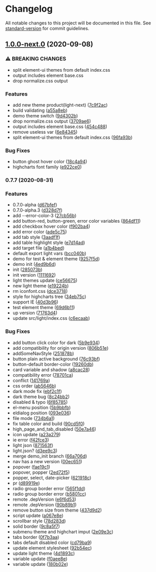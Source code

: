# Changelog

All notable changes to this project will be documented in this file. See [standard-version](https://github.com/conventional-changelog/standard-version) for commit guidelines.

## [1.0.0-next.0](http://git.ricequant.com:7999///compare/v0.7.7...v1.0.0-next.0) (2020-09-08)


### ⚠ BREAKING CHANGES

* split element-ui themes from default index.css
* output includes element base.css
* drop normalize.css output

### Features

* add new theme product(light-next) ([7c9f2ac](http://git.ricequant.com:7999///commit/7c9f2ac940a985f8055a3d40301049d9f65ab5af))
* build validating ([a55a8eb](http://git.ricequant.com:7999///commit/a55a8eb116447345ee74320701ddfc07b09c6690))
* demo theme switch ([9d4302b](http://git.ricequant.com:7999///commit/9d4302ba6356196e4edd4e83d6a257fe18de7fac))
* drop normalize.css output ([3709ae6](http://git.ricequant.com:7999///commit/3709ae6c00382aa092927680027beb8b2b9e210d))
* output includes element base.css ([454c488](http://git.ricequant.com:7999///commit/454c488612a476838df8c5ab464cb94ca2d9dae4))
* remove useless var ([6e84345](http://git.ricequant.com:7999///commit/6e8434551c85c2c1445f77c2a02bc68c7dedfc9c))
* split element-ui themes from default index.css ([96fa93b](http://git.ricequant.com:7999///commit/96fa93bc786a03d76569d554773f7b9b002bfecc))


### Bug Fixes

* button ghost hover color ([18c4a94](http://git.ricequant.com:7999///commit/18c4a94d112fa9601889179bec0aeef1f842a62d))
* highcharts font family ([e922ce0](http://git.ricequant.com:7999///commit/e922ce0c803ce81c68f927aac07d355b279cfaf0))

### 0.7.7 (2020-08-31)


### Features

* 0.7.0-alpha ([d67bfef](http://git.ricequant.com:7999///commit/d67bfefb4b9a43584fffc318ee6e23a5f5ac4cf0))
* 0.7.0-alpha.3 ([d328d7f](http://git.ricequant.com:7999///commit/d328d7fa84a9366d51a7df96a0f3792e529da367))
* add --error-color-3 ([27cb56b](http://git.ricequant.com:7999///commit/27cb56b1c811adf6d32cc7dbe9f784629924b836))
* add button-red, button-green, error color variables ([864df11](http://git.ricequant.com:7999///commit/864df11be797d22a526542cfef848dbfb05499da))
* add checkbox hover color ([f902ba4](http://git.ricequant.com:7999///commit/f902ba49f504e9795d00a8a625008ced408cbd79))
* add error color ([ade5c75](http://git.ricequant.com:7999///commit/ade5c7594b2f7dbd88123440a080c2786e0d1fff))
* add tab style ([3aadf1f](http://git.ricequant.com:7999///commit/3aadf1fdce620ecd2030db4e977ff8d530aa07b8))
* add table highlight style ([e7d14ad](http://git.ricequant.com:7999///commit/e7d14adb90067c439a559ef6cb5f6f63674fe853))
* add target file ([a1b4bed](http://git.ricequant.com:7999///commit/a1b4bede7afaabd10474775e4d1dd37f910ba317))
* default export light vars ([bcc040b](http://git.ricequant.com:7999///commit/bcc040b461cf92a8b04c5370296306eef0dcecf8))
* demo for test & element theme ([9257f5d](http://git.ricequant.com:7999///commit/9257f5d4c7a8a9443f3ea241bfc7fc9216ba1f21))
* demo init ([4ed9b6d](http://git.ricequant.com:7999///commit/4ed9b6dcaf592eb85627fde457d98aa19ced0319))
* init ([285073b](http://git.ricequant.com:7999///commit/285073b535f3e792cafa0b757b0139fc0c279e1c))
* init version ([1111692](http://git.ricequant.com:7999///commit/1111692fbee024b5ffb07e1c5abe98367f9da055))
* light themes update ([ce56675](http://git.ricequant.com:7999///commit/ce56675a9b404447edbaf8592ce0b3372412cdbe))
* new light theme ([e19224b](http://git.ricequant.com:7999///commit/e19224b73ab430f4d36e7d9b9571e4331ae7c615))
* rm iconfont.css ([dce3718](http://git.ricequant.com:7999///commit/dce3718554818beb7623f24bd937e4b6e77c0999))
* style for highcharts tree ([34eb75c](http://git.ricequant.com:7999///commit/34eb75cf8f8c002b5e794e85d1208359ebdf57c4))
* support IE ([40d3b96](http://git.ricequant.com:7999///commit/40d3b96d2c6f3e6822ab9b93e2a3e6cb49c1527f))
* test element theme ([69d6b11](http://git.ricequant.com:7999///commit/69d6b11bc920bf82574db39a7dfce56b3a81e170))
* up version ([71763d4](http://git.ricequant.com:7999///commit/71763d4ae9149f6da0159e6588b5ee331ffcef82))
* update src/light/index.css ([c6ecaab](http://git.ricequant.com:7999///commit/c6ecaabaaa27a0c9de3078c83db4a179a9939740))


### Bug Fixes

* add button click color for dark ([5b9e934](http://git.ricequant.com:7999///commit/5b9e93445a8a936473d3ae94c9a481a85ee57524))
* add compatibility for origin version ([806b51e](http://git.ricequant.com:7999///commit/806b51eac4a1472e3c2b35793b545c5a0c508dce))
* addSomeNavStyle ([251878b](http://git.ricequant.com:7999///commit/251878bdba292d8b50c54b35b4bad8f54ea6aaf6))
* button plain active background ([76c93bf](http://git.ricequant.com:7999///commit/76c93bf9b327dcc8330aaeb12ba374265806dc68))
* button-default border-color ([19260db](http://git.ricequant.com:7999///commit/19260db43d2f2f6356f2f4ee580b15badaa714d1))
* card variable and shadow ([a8cac28](http://git.ricequant.com:7999///commit/a8cac28012e690d8e41fa21403338aebc0bc67ec))
* compatibility error ([78701ca](http://git.ricequant.com:7999///commit/78701cab7ea23d5ddc45fcb6226de182d84083cc))
* conflict ([141769a](http://git.ricequant.com:7999///commit/141769a6f2c6976a1d5f607ca7604a1eac3d8e97))
* css order ([ab5646b](http://git.ricequant.com:7999///commit/ab5646bbe65083f96b4d821d5425ef00a6a7bda2))
* dark mode fix ([ebf2c1f](http://git.ricequant.com:7999///commit/ebf2c1f813833346fc8a0ef8571efc9989f1fc56))
* dark theme bug ([8c24bb2](http://git.ricequant.com:7999///commit/8c24bb2cf3db35a726c62b63219d92d6e663a4f2))
* disabled & typo ([6f85785](http://git.ricequant.com:7999///commit/6f85785b4919c1a5da2c81562c2eca4c634d6cbf))
* el-menu position ([5b9bbfb](http://git.ricequant.com:7999///commit/5b9bbfb8ec211b90134bf364208da53dab39d79c))
* eldialog position ([093e036](http://git.ricequant.com:7999///commit/093e0367459e63048ec75bd4469d06c4bd45114c))
* file mode ([734b6a1](http://git.ricequant.com:7999///commit/734b6a18753595f336b4fee6112e02bc64bbcea0))
* fix table color and build ([90cd5f0](http://git.ricequant.com:7999///commit/90cd5f0838d2c9815c00993dbe207bd1ec52edc3))
* high_page_and_tab_disabled ([50e7a46](http://git.ricequant.com:7999///commit/50e7a46db296a831a0090873ec33a90dcd3034d5))
* icon update ([a23a279](http://git.ricequant.com:7999///commit/a23a279cc2737de810036b62c0922fd6d7be3a70))
* ie error ([f42fce3](http://git.ricequant.com:7999///commit/f42fce3302c08d820a5fa14d00b321ad5cd0c697))
* light json ([871563f](http://git.ricequant.com:7999///commit/871563fa032259df0ce97d79b63c11bf8a82f64d))
* light.json? ([d3ee9c3](http://git.ricequant.com:7999///commit/d3ee9c392d316a732a5d9380eb83c1f98aeaaa31))
* merge demo_init branch ([66a706d](http://git.ricequant.com:7999///commit/66a706da87f51f291092c77a4c0c38077fee39ab))
* nav has a new version ([00ec651](http://git.ricequant.com:7999///commit/00ec65123b2a8e18b006e9ca4ec730c05f564d80))
* popover ([fae19c1](http://git.ricequant.com:7999///commit/fae19c1a8fe503a93510a8f77d50e23aaa550241))
* popover, popper ([2ed72f5](http://git.ricequant.com:7999///commit/2ed72f5a63e5f28f29e9e016f1c607ae3cc38bf6))
* popper, select, date-picker ([621918c](http://git.ricequant.com:7999///commit/621918cf24c0570175e2134a3f4c5691a4b473a7))
* pr ([d89919e](http://git.ricequant.com:7999///commit/d89919eb6a32711e99a6d74b72ce39edc99a4ceb))
* radio group border error ([565f1dd](http://git.ricequant.com:7999///commit/565f1dd9c9cbbd813bf2179df507a2e98943eaf4))
* radio group border error ([b5801cc](http://git.ricequant.com:7999///commit/b5801cc578aeda3c460f837cb93628dd7298cac3))
* remote .depVersion ([e6f6d53](http://git.ricequant.com:7999///commit/e6f6d530cb1ea6e323a805783565427273df5ef8))
* remote .depVersion ([90b89b1](http://git.ricequant.com:7999///commit/90b89b10249996aebe9e6ac45f12216cfb7933e2))
* remove button size from theme ([437d9d2](http://git.ricequant.com:7999///commit/437d9d21074131aa743c341882cf479320c8668a))
* script update ([a067e8e](http://git.ricequant.com:7999///commit/a067e8e82c2e69d632b4cb74e6da087cec50666c))
* scrollbar style ([78d283d](http://git.ricequant.com:7999///commit/78d283dfb8884b5092540f1d8585a0d7b2aacbbb))
* solid border ([9c8a5f7](http://git.ricequant.com:7999///commit/9c8a5f73f79a5b9bcb9cc439858372aee4ac9a6b))
* submenu theme and highchart imput ([2e09e3c](http://git.ricequant.com:7999///commit/2e09e3c6f7097f78dea1a7f1c059c0795e8fd6d0))
* tabs border ([0f7b3aa](http://git.ricequant.com:7999///commit/0f7b3aa93a21a490a934f6a0ccfb0ee88d42f009))
* tabs default disabled color ([cd79ba9](http://git.ricequant.com:7999///commit/cd79ba9dffc03eaf1d358d0b25c1eac43401661c))
* update element stylesheet ([92b54ec](http://git.ricequant.com:7999///commit/92b54ec040e47c489adc799de76e19bbc863baf4))
* update light theme ([4d1893c](http://git.ricequant.com:7999///commit/4d1893cb9706fbf2d4a45faa1fdb373950664b5d))
* variable update ([f0aee8e](http://git.ricequant.com:7999///commit/f0aee8ed365cb82391aa716cadb0db81433d6e49))
* variable update ([180b02e](http://git.ricequant.com:7999///commit/180b02e8a6f3b41033949127a0e77629e6908bad))
